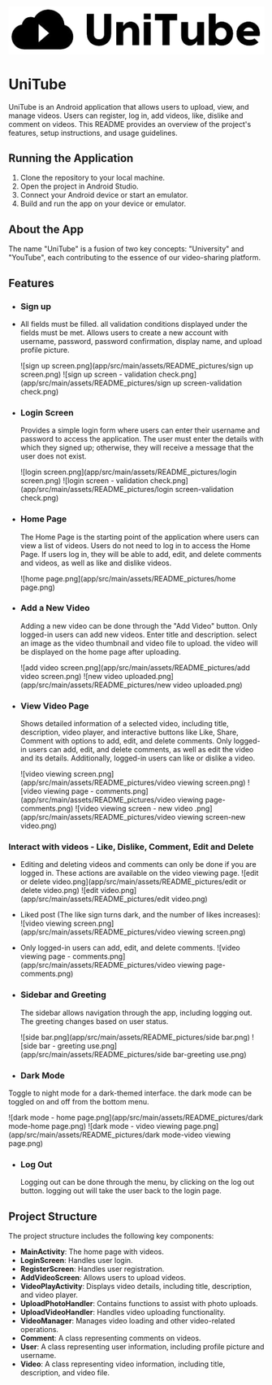 ![unitube logo for README.png](app/src/main/assets/README_pictures/unitube%20logo%20for%20README.png)

# UniTube

UniTube is an Android application that allows users to upload, view, and manage videos.
Users can register, log in, add videos, like, dislike and comment on videos.
This README provides an overview of the project's features, setup instructions, and usage guidelines.

## Running the Application

1. Clone the repository to your local machine.
2. Open the project in Android Studio.
3. Connect your Android device or start an emulator.
4. Build and run the app on your device or emulator.


## About the App

The name "UniTube" is a fusion of two key concepts: "University" and "YouTube", each contributing to the essence of our video-sharing platform.

## Features

- ### Sign up
- All fields must be filled. all validation conditions displayed under the fields must be met.
  Allows users to create a new account with username, password, password confirmation, display name, and upload profile picture.

  ![sign up screen.png](app/src/main/assets/README_pictures/sign up screen.png)
  ![sign up screen - validation check.png](app/src/main/assets/README_pictures/sign up screen-validation check.png)

- ### Login Screen
  Provides a simple login form where users can enter their username and password to access the application.
  The user must enter the details with which they signed up; otherwise, they will receive a message that the user does not exist.

  ![login screen.png](app/src/main/assets/README_pictures/login screen.png)
  ![login screen - validation check.png](app/src/main/assets/README_pictures/login screen-validation check.png)

- ### Home Page
  The Home Page is the starting point of the application where users can view a list of videos.
  Users do not need to log in to access the Home Page.
  If users log in, they will be able to add, edit, and delete comments and videos, as well as like and dislike videos.

  ![home page.png](app/src/main/assets/README_pictures/home page.png)

- ### Add a New Video
  Adding a new video can be done through the "Add Video" button. Only logged-in users can add new videos.
  Enter title and description. select an image as the video thumbnail and video file to upload.
  the video will be displayed on the home page after uploading.

  ![add video screen.png](app/src/main/assets/README_pictures/add video screen.png)
  ![new video uploaded.png](app/src/main/assets/README_pictures/new video uploaded.png)


- ### View Video Page
  Shows detailed information of a selected video, including title, description, video player, and interactive buttons like Like, Share, Comment with options to add, edit, and delete comments. Only logged-in users can add, edit, and delete comments, as well as edit the video and its details. Additionally, logged-in users can like or dislike a video.

  ![video viewing screen.png](app/src/main/assets/README_pictures/video viewing screen.png)
  ![video viewing page - comments.png](app/src/main/assets/README_pictures/video viewing page-comments.png)
  ![video viewing screen - new video .png](app/src/main/assets/README_pictures/video viewing screen-new video.png)

### Interact with videos - Like, Dislike, Comment, Edit and Delete

- Editing and deleting videos and comments can only be done if you are logged in. These actions are available on the video viewing page.
  ![edit or delete video.png](app/src/main/assets/README_pictures/edit or delete video.png)
  ![edit video.png](app/src/main/assets/README_pictures/edit video.png)

- Liked post (The like sign turns dark, and the number of likes increases):
  ![video viewing screen.png](app/src/main/assets/README_pictures/video viewing screen.png)

- Only logged-in users can add, edit, and delete comments.
  ![video viewing page - comments.png](app/src/main/assets/README_pictures/video viewing page-comments.png)

- ### Sidebar and Greeting
  The sidebar allows navigation through the app, including logging out. The greeting changes based on user status.

  ![side bar.png](app/src/main/assets/README_pictures/side bar.png)
  ![side bar - greeting use.png](app/src/main/assets/README_pictures/side bar-greeting use.png)

- ### Dark Mode
Toggle to night mode for a dark-themed interface. the dark mode can be toggled on and off from the bottom menu.

  ![dark mode - home page.png](app/src/main/assets/README_pictures/dark mode-home page.png)
  ![dark mode - video viewing page.png](app/src/main/assets/README_pictures/dark mode-video viewing page.png)

- ### Log Out
  Logging out can be done through the menu, by clicking on the log out button. logging out will take the user back to the login page.


## Project Structure

The project structure includes the following key components:

- **MainActivity**: The home page with videos.
- **LoginScreen**: Handles user login.
- **RegisterScreen**: Handles user registration.
- **AddVideoScreen**: Allows users to upload videos.
- **VideoPlayActivity**: Displays video details, including title, description, and video player.
- **UploadPhotoHandler**: Contains functions to assist with photo uploads.
- **UploadVideoHandler**: Handles video uploading functionality.
- **VideoManager**: Manages video loading and other video-related operations.
- **Comment**: A class representing comments on videos.
- **User**: A class representing user information, including profile picture and username.
- **Video**: A class representing video information, including title, description, and video file.
